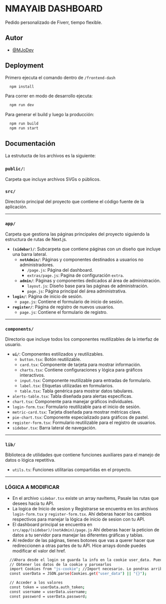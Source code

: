 
# NMAYAIB DASHBOARD

Pedido personalizado de Fiverr, tiempo flexible.


## Autor

- [@MJoDev](https://github.com/MJoDev)


## Deployment

Primero ejecuta el comando dentro de `/frontend-dash`

```bash
  npm install
```

Para correr en modo de desarrollo ejecuta:

```bash
  npm run dev
```

Para generar el build y luego la producción:

```bash
  npm run build
  npm run start
```


## Documentación

La estrutucta de los archivos es la siguiente:

### **`public/`**: 
Carpeta que incluye archivos SVGs o públicos.

### **`src/`**
Directorio principal del proyecto que contiene el código fuente de la aplicación.

---

### **`app/`**
Carpeta que gestiona las páginas principales del proyecto siguiendo la estructura de rutas de Next.js.

- **`(sidebar)/`**: Subcarpeta que contiene páginas con un diseño que incluye una barra lateral.
  - **`notAdmin/`**: Páginas y componentes destinados a usuarios no administradores.
    - `/page.js`: Página del dashboard.
    - `extras/page.js`: Pagina de configuración `extra`.
  - **`admin/`**: Páginas y componentes dedicados al área de administración.
    - `layout.js`: Diseño base para las páginas de administración.
    - `page.js`: Página principal del área administrativa.
- **`login/`**: Página de inicio de sesión.
    - `page.js`: Contiene el formulario de inicio de sesión.
- **`register/`**: Página de registro de nuevos usuarios.
    - `page.js`: Contiene el formulario de registro.

---

### **`components/`**
Directorio que incluye todos los componentes reutilizables de la interfaz de usuario.

- **`ui/`**: Componentes estilizados y reutilizables.
  - `button.tsx`: Botón reutilizable.
  - `card.tsx`: Componente de tarjeta para mostrar información.
  - `charts.tsx`: Contiene configuraciones y lógica para gráficos interactivos.
  - `input.tsx`: Componente reutilizable para entradas de formulario.
  - `label.tsx`: Etiquetas utilizadas en formularios.
  - `table.tsx`: Tabla genérica para mostrar datos tabulares.
- `alerts-table.tsx`: Tabla diseñada para alertas específicas.
- `chart.tsx`: Componente para manejar gráficos individuales.
- `login-form.tsx`: Formulario reutilizable para el inicio de sesión.
- `metric-card.tsx`: Tarjeta diseñada para mostrar métricas clave.
- `pie-chart.tsx`: Componente especializado para gráficos de pastel.
- `register-form.tsx`: Formulario reutilizable para el registro de usuarios.
- `sidebar.tsx`: Barra lateral de navegación.

---

### **`lib/`**
Biblioteca de utilidades que contiene funciones auxiliares para el manejo de datos o lógica repetitiva.
- `utils.ts`: Funciones utilitarias compartidas en el proyecto.

---


### **LÓGICA A MODIFICAR**

- En el archivo `sidebar.tsx` existe un array navItems, Pasale las rutas que desees hacia tu API.
- La logica de Inicio de sesion y Registrarse se encuentra en los archivos `login-form.tsx` y `register-form.tsx`. Ahí deberas hacer los cambios respectivos para manejar la lógica de inicio de sesion con tu API.
- El dashboard principal se encuentra en `src/app/(sidebar)/(notAdmin)/page.js` Ahí deberas hacer la peticion de datos a tu servidor para manejar las diferentes gráficas y tablas.
- Al rededor de las páginas, tienes botones que vas a querer hacer que redireccionen a otras partes de tu API. Hice arrays donde puedes modificar el valor del href.
```bash
  //Ahora desde el login se guarda la info en la cookie user_data. Puedes recuperar los datos de vuelta de la siguiente forma:
  // Obtener los datos de la cookie y parsearlos
  import Cookies from "js-cookie"; //Import necesario. Lo pondras arriba del archivo en el que desees obtener de vuelta la cookie.
  const userData = JSON.parse(Cookies.get("user_data") || "{}");

  // Acceder a los valores
  const token = userData.auth_token;
  const username = userData.username;
  const password = userData.password;
```

